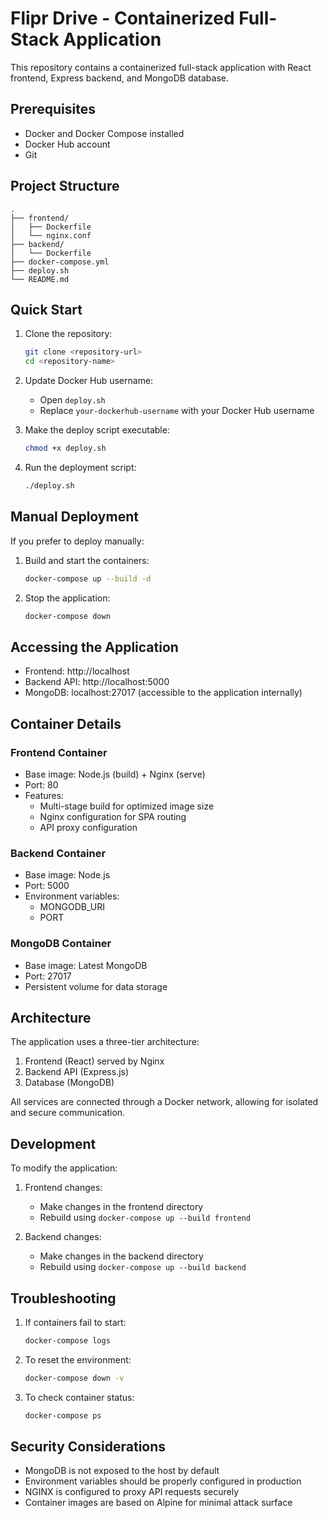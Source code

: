 # Flipr Drive - Containerized Full-Stack Application

This repository contains a containerized full-stack application with React frontend, Express backend, and MongoDB database.

## Prerequisites

- Docker and Docker Compose installed
- Docker Hub account
- Git

## Project Structure

```
.
├── frontend/
│   ├── Dockerfile
│   └── nginx.conf
├── backend/
│   └── Dockerfile
├── docker-compose.yml
├── deploy.sh
└── README.md
```

## Quick Start

1. Clone the repository:
   ```bash
   git clone <repository-url>
   cd <repository-name>
   ```

2. Update Docker Hub username:
   - Open `deploy.sh`
   - Replace `your-dockerhub-username` with your Docker Hub username

3. Make the deploy script executable:
   ```bash
   chmod +x deploy.sh
   ```

4. Run the deployment script:
   ```bash
   ./deploy.sh
   ```

## Manual Deployment

If you prefer to deploy manually:

1. Build and start the containers:
   ```bash
   docker-compose up --build -d
   ```

2. Stop the application:
   ```bash
   docker-compose down
   ```

## Accessing the Application

- Frontend: http://localhost
- Backend API: http://localhost:5000
- MongoDB: localhost:27017 (accessible to the application internally)

## Container Details

### Frontend Container
- Base image: Node.js (build) + Nginx (serve)
- Port: 80
- Features:
  - Multi-stage build for optimized image size
  - Nginx configuration for SPA routing
  - API proxy configuration

### Backend Container
- Base image: Node.js
- Port: 5000
- Environment variables:
  - MONGODB_URI
  - PORT

### MongoDB Container
- Base image: Latest MongoDB
- Port: 27017
- Persistent volume for data storage

## Architecture

The application uses a three-tier architecture:
1. Frontend (React) served by Nginx
2. Backend API (Express.js)
3. Database (MongoDB)

All services are connected through a Docker network, allowing for isolated and secure communication.

## Development

To modify the application:

1. Frontend changes:
   - Make changes in the frontend directory
   - Rebuild using `docker-compose up --build frontend`

2. Backend changes:
   - Make changes in the backend directory
   - Rebuild using `docker-compose up --build backend`

## Troubleshooting

1. If containers fail to start:
   ```bash
   docker-compose logs
   ```

2. To reset the environment:
   ```bash
   docker-compose down -v
   ```

3. To check container status:
   ```bash
   docker-compose ps
   ```

## Security Considerations

- MongoDB is not exposed to the host by default
- Environment variables should be properly configured in production
- NGINX is configured to proxy API requests securely
- Container images are based on Alpine for minimal attack surface